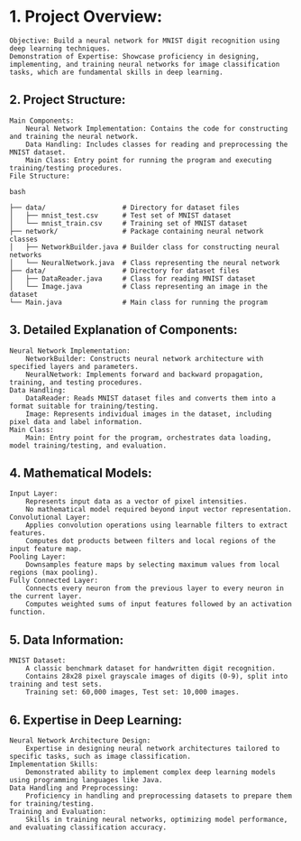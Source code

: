 <h1>1. Project Overview:</h1>

    Objective: Build a neural network for MNIST digit recognition using deep learning techniques.
    Demonstration of Expertise: Showcase proficiency in designing, implementing, and training neural networks for image classification tasks, which are fundamental skills in deep learning.

<h2>2. Project Structure:</h2>

    Main Components:
        Neural Network Implementation: Contains the code for constructing and training the neural network.
        Data Handling: Includes classes for reading and preprocessing the MNIST dataset.
        Main Class: Entry point for running the program and executing training/testing procedures.
    File Structure:

    bash

    ├── data/                   # Directory for dataset files
    │   ├── mnist_test.csv      # Test set of MNIST dataset
    │   └── mnist_train.csv     # Training set of MNIST dataset
    ├── network/                # Package containing neural network classes
    │   ├── NetworkBuilder.java # Builder class for constructing neural networks
    │   └── NeuralNetwork.java  # Class representing the neural network
    ├── data/                   # Directory for dataset files
    │   ├── DataReader.java     # Class for reading MNIST dataset
    │   └── Image.java          # Class representing an image in the dataset
    └── Main.java               # Main class for running the program

<h2>3. Detailed Explanation of Components:</h2>

    Neural Network Implementation:
        NetworkBuilder: Constructs neural network architecture with specified layers and parameters.
        NeuralNetwork: Implements forward and backward propagation, training, and testing procedures.
    Data Handling:
        DataReader: Reads MNIST dataset files and converts them into a format suitable for training/testing.
        Image: Represents individual images in the dataset, including pixel data and label information.
    Main Class:
        Main: Entry point for the program, orchestrates data loading, model training/testing, and evaluation.

<h2>4. Mathematical Models:</h2>

    Input Layer:
        Represents input data as a vector of pixel intensities.
        No mathematical model required beyond input vector representation.
    Convolutional Layer:
        Applies convolution operations using learnable filters to extract features.
        Computes dot products between filters and local regions of the input feature map.
    Pooling Layer:
        Downsamples feature maps by selecting maximum values from local regions (max pooling).
    Fully Connected Layer:
        Connects every neuron from the previous layer to every neuron in the current layer.
        Computes weighted sums of input features followed by an activation function.

<h2>5. Data Information:</h2>

    MNIST Dataset:
        A classic benchmark dataset for handwritten digit recognition.
        Contains 28x28 pixel grayscale images of digits (0-9), split into training and test sets.
        Training set: 60,000 images, Test set: 10,000 images.

<h2>6. Expertise in Deep Learning:</h2>

    Neural Network Architecture Design:
        Expertise in designing neural network architectures tailored to specific tasks, such as image classification.
    Implementation Skills:
        Demonstrated ability to implement complex deep learning models using programming languages like Java.
    Data Handling and Preprocessing:
        Proficiency in handling and preprocessing datasets to prepare them for training/testing.
    Training and Evaluation:
        Skills in training neural networks, optimizing model performance, and evaluating classification accuracy.



   

